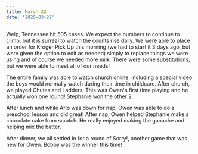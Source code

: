 ```yaml
---
title: March 22
date: '2020-03-22'
---
```

Welp, Tennessee hit 505 cases. We expect the numbers to continue to climb, but it is surreal to watch the counts rise daily. We were able to place an order for Kroger Pick Up this morning (we had to start it 3 days ago, but were given the option to edit as needed) simply to replace things we were using and of course we needed more milk. There were some substitutions, but we were able to meet all of our needs!

The entire family was able to watch church online, including a special video the boys would normally watch during their time in childcare. After church, we played Chutes and Ladders. This was Owen's first time playing and he actually won one round! Stephanie won the other 2. 

After lunch and while Arlo was down for nap, Owen was able to do a preschool lesson and did great! After nap, Owen helped Stephanie make a chocolate cake from scratch. He really enjoyed making the ganache and helping mix the batter.

After dinner, we all settled in for a round of Sorry!, another game that was new for Owen. Bobby was the winner this time!